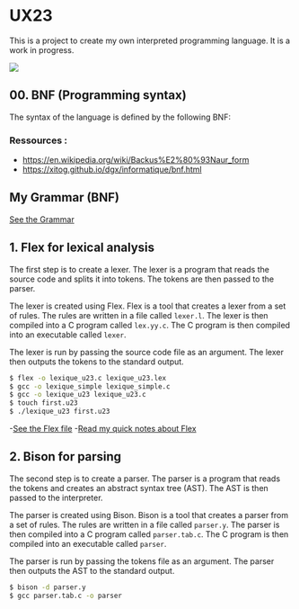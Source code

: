 # UX23

This is a project to create my own interpreted programming language. It is a work in progress.

![](https://perugini.cps.udayton.edu/teaching/books/SPUC/www/lecture_notes/images/lexyacccalc.png)

## 00. BNF (Programming syntax)

The syntax of the language is defined by the following BNF:

### Ressources : 
- https://en.wikipedia.org/wiki/Backus%E2%80%93Naur_form
- https://xitog.github.io/dgx/informatique/bnf.html

## My Grammar (BNF)

[See the Grammar](00.BNF/grammar.bnf)

## 1. Flex for lexical analysis

The first step is to create a lexer. The lexer is a program that reads the source code and splits it into tokens. The tokens are then passed to the parser.

The lexer is created using Flex. Flex is a tool that creates a lexer from a set of rules. The rules are written in a file called `lexer.l`. The lexer is then compiled into a C program called `lex.yy.c`. The C program is then compiled into an executable called `lexer`.

The lexer is run by passing the source code file as an argument. The lexer then outputs the tokens to the standard output.

```bash
$ flex -o lexique_u23.c lexique_u23.lex
$ gcc -o lexique_simple lexique_simple.c
$ gcc -o lexique_u23 lexique_u23.c
$ touch first.u23
$ ./lexique_u23 first.u23
```

-[See the Flex file](01.Flex/lexique_u23.lex)
-[Read my quick notes about Flex](flex.md)

## 2. Bison for parsing

The second step is to create a parser. The parser is a program that reads the tokens and creates an abstract syntax tree (AST). The AST is then passed to the interpreter.

The parser is created using Bison. Bison is a tool that creates a parser from a set of rules. The rules are written in a file called `parser.y`. The parser is then compiled into a C program called `parser.tab.c`. The C program is then compiled into an executable called `parser`.

The parser is run by passing the tokens file as an argument. The parser then outputs the AST to the standard output.

```bash
$ bison -d parser.y
$ gcc parser.tab.c -o parser
```